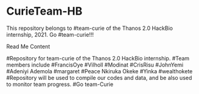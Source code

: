 # CurieTeam-HB

This repository belongs to #team-curie of the Thanos 2.0 HackBio internship, 2021. Go #team-curie!!!


Read Me Content

#Repository for team-curie of the Thanos 2.0 HackBio internship.
#Team members include 
  #FrancisOye
  #Vilholl
  #Modinat
  #CrisRisu
  #JohnYemi
  #Adeniyi Ademola
  #margaret
  #Peace Nkiruka Okeke
  #Yinka
  #wealthokete
#Repository will be used to compile our codes and data, and be also used to monitor team progress.
#Go team-Curie
